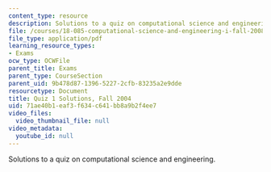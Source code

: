 ```yaml
---
content_type: resource
description: Solutions to a quiz on computational science and engineering.
file: /courses/18-085-computational-science-and-engineering-i-fall-2008/71ae40b1eaf3f634c641bb8a9b2f4ee7_q1sols18085f04.pdf
file_type: application/pdf
learning_resource_types:
- Exams
ocw_type: OCWFile
parent_title: Exams
parent_type: CourseSection
parent_uid: 9b478d87-1396-5227-2cfb-83235a2e9dde
resourcetype: Document
title: Quiz 1 Solutions, Fall 2004
uid: 71ae40b1-eaf3-f634-c641-bb8a9b2f4ee7
video_files:
  video_thumbnail_file: null
video_metadata:
  youtube_id: null
---
```

Solutions to a quiz on computational science and engineering.

